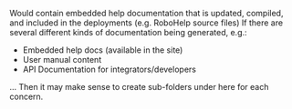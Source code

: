 Would contain embedded help documentation that is updated, compiled, and included in the deployments (e.g. RoboHelp source files)
If there are several different kinds of documentation being generated, e.g.:
- Embedded help docs (available in the site)
- User manual content
- API Documentation for integrators/developers

... Then it may make sense to create sub-folders under here for each concern.